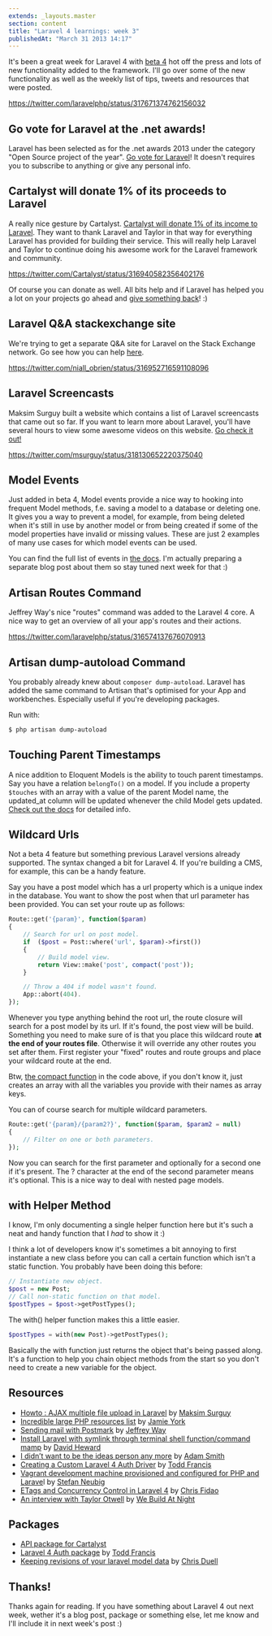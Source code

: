 ```yaml
---
extends: _layouts.master
section: content
title: "Laravel 4 learnings: week 3"
publishedAt: "March 31 2013 14:17"
---
```

It's been a great week for Laravel 4 with [beta 4](https://github.com/laravel/framework/tree/v4.0.0-BETA4) hot off the press and lots of new functionality added to the framework. I'll go over some of the new functionality as well as the weekly list of tips, tweets and resources that were posted.<!--more-->

https://twitter.com/laravelphp/status/317671374762156032

## Go vote for Laravel at the .net awards!

Laravel has been selected as for the .net awards 2013 under the category "Open Source project of the year". [Go vote for Laravel](http://www.thenetawards.com/)! It doesn't requires you to subscribe to anything or give any personal info.

## Cartalyst will donate 1% of its proceeds to Laravel

A really nice gesture by Cartalyst. [Cartalyst will donate 1% of its income to Laravel](http://blog.cartalyst.com/post/46425201351/building-a-stronger-community). They want to thank Laravel and Taylor in that way for everything Laravel has provided for building their service. This will really help Laravel and Taylor to continue doing his awesome work for the Laravel framework and community.

https://twitter.com/Cartalyst/status/316940582356402176

Of course you can donate as well. All bits help and if Laravel has helped you a lot on your projects go ahead and [give something back](http://laravel.com/about#donations)! :)

## Laravel Q&amp;A stackexchange site

We're trying to get a separate Q&A site for Laravel on the Stack Exchange network. Go see how you can help [here](http://area51.stackexchange.com/proposals/46607/laravel?referrer=AgG4EvnCx9m753uZWv1VMg2#.UVMgw5DgLGQ.twitter).

https://twitter.com/niall_obrien/status/316952716591108096

## Laravel Screencasts

Maksim Surguy built a website which contains a list of Laravel screencasts that came out so far. If you want to learn more about Laravel, you'll have several hours to view some awesome videos on this website. [Go check it out!](http://laracasts.com/)

https://twitter.com/msurguy/status/318130652220375040

## Model Events

Just added in beta 4, Model events provide a nice way to hooking into frequent Model methods, f.e. saving a model to a database or deleting one. It gives you a way to prevent a model, for example, from being deleted when it's still in use by another model or from being created if some of the model properties have invalid or missing values. These are just 2 examples of many use cases for which model events can be used.

You can find the full list of events in [the docs](http://four.laravel.com/docs/eloquent#model-events). I'm actually preparing a separate blog post about them so stay tuned next week for that :)

## Artisan Routes Command

Jeffrey Way's nice "routes" command was added to the Laravel 4 core. A nice way to get an overview of all your app's routes and their actions.

https://twitter.com/laravelphp/status/316574137676070913

## Artisan dump-autoload Command

You probably already knew about `composer dump-autoload`. Laravel has added the same command to Artisan that's optimised for your App and workbenches. Especially useful if you're developing packages.

Run with:

```bash
$ php artisan dump-autoload
```

## Touching Parent Timestamps

A nice addition to Eloquent Models is the ability to touch parent timestamps. Say you have a relation `belongTo()` on a model. If you include a property `$touches` with an array with a value of the parent Model name, the updated_at column will be updated whenever the child Model gets updated. [Check out the docs](http://four.laravel.com/docs/eloquent#touching-parent-timestamps) for detailed info.

## Wildcard Urls

Not a beta 4 feature but something previous Laravel versions already supported. The syntax changed a bit for Laravel 4. If you're building a CMS, for example, this can be a handy feature.

Say you have a post model which has a url property which is a unique index in the database. You want to show the post when that url parameter has been provided. You can set your route up as follows:

```php
Route::get('{param}', function($param)
{
    // Search for url on post model.
    if  ($post = Post::where('url', $param)->first())
    {
        // Build model view.
        return View::make('post', compact('post'));
    }

    // Throw a 404 if model wasn't found.
    App::abort(404).
});
```

Whenever you type anything behind the root url, the route closure will search for a post model by its url. If it's found, the post view will be build. Something you need to make sure of is that you place this wildcard route **at the end of your routes file**. Otherwise it will override any other routes you set after them. First register your "fixed" routes and route groups and place your wildcard route at the end.

Btw, [the compact function](http://be2.php.net/manual/en/function.compact.php) in the code above, if you don't know it, just creates an array with all the variables you provide with their names as array keys.

You can of course search for multiple wildcard parameters.

```php
Route::get('{param}/{param2?}', function($param, $param2 = null)
{
    // Filter on one or both parameters.
});
```

Now you can search for the first parameter and optionally for a second one if it's present. The ? character at the end of the second parameter means it's optional. This is a nice way to deal with nested page models.

## with Helper Method

I know, I'm only documenting a single helper function here but it's such a neat and handy function that I _had_ to show it :)

I think a lot of developers know it's sometimes a bit annoying to first instantiate a new class before you can call a certain function which isn't a static function. You probably have been doing this before:

```php
// Instantiate new object.
$post = new Post;
// Call non-static function on that model.
$postTypes = $post->getPostTypes();
```

The with() helper function makes this a little easier.

```php
$postTypes = with(new Post)->getPostTypes();
```

Basically the with function just returns the object that's being passed along. It's a function to help you chain object methods from the start so you don't need to create a new variable for the object.

## Resources

- [Howto : AJAX multiple file upload in Laravel](http://maxoffsky.com/code-blog/howto-ajax-multiple-file-upload-in-laravel/) by [Maksim Surguy](https://twitter.com/msurguy)
- [Incredible large PHP resources list](https://gist.github.com/ziadoz/1677679) by [Jamie York](https://twitter.com/jamieyork)
- [Sending mail with Postmark](https://tutsplus.com/lesson/sending-mail-with-postmark/) by [Jeffrey Way](https://twitter.com/jeffrey_way)
- [Install Laravel with symlink through terminal shell function/command mamp](http://davidheward.com/2013/03/install-laravel-with-symlink-through-terminal-shell-functioncommand-mamp/) by [David Heward](https://twitter.com/daveheward)
- [I didn’t want to be the ideas person any more](http://insanemission.com/post/46285751294/i-didnt-want-to-be-the-ideas-person-any-more) by [Adam Smith](https://twitter.com/adamontherun)
- [Creating a Custom Laravel 4 Auth Driver](http://toddish.co.uk/blog/creating-a-custom-laravel-4-auth-driver/) by [Todd Francis](https://twitter.com/Toddish)
- [Vagrant development machine provisioned and configured for PHP and Larave](https://github.com/Aboalarm/devbox)l by [Stefan Neubig](https://twitter.com/stefanneubig)
- [ETags and Concurrency Control in Laravel 4](http://fideloper.com/laravel4-etag-concurrency-control) by [Chris Fidao](https://twitter.com/fideloper)
- [An interview with Taylor Otwell](http://webuildatnight.com/features/Laravel) by [We Build At Night](http://webuildatnight.com/)

## Packages

- [API package for Cartalyst](http://forums.laravel.io/viewtopic.php?pid=32702#p32702)
- [Laravel 4 Auth package](http://docs.toddish.co.uk/verify-l4/) by [Todd Francis](https://twitter.com/Toddish)
- [Keeping revisions of your laravel model data](http://www.chrisduell.com/blog/development/keeping-revisions-of-your-laravel-model-data/) by [Chris Duell](https://twitter.com/duellsy)

## Thanks!

Thanks again for reading. If you have something about Laravel 4 out next week, wether it's a blog post, package or something else, let me know and I'll include it in next week's post :)
